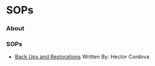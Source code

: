 # SOPs

### About 


### SOPs
- [Back Ups and Restorations](back-ups-and-restorations.md) Written By: Hector Cordova
